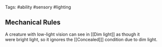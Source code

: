 Tags: #ability #sensory #lighting 

## Mechanical Rules

A creature with low-light vision can see in [[Dim light]] as though it were bright light, so it ignores the [[Concealed]]] condition due to dim light. 